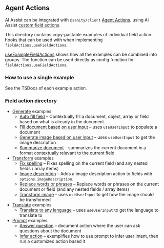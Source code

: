 ## Agent Actions

AI Assist can be integrated with `@sanity/client` [Agent Actions](https://www.sanity.io/docs/agent-actions?ref=agent-actions).
using AI Assist [custom field actions](../../../plugin/README.md#custom-field-actions).

This directory contains copy-pastable examples of individual field action hooks that can be used with
when implementing `fieldActions.useFieldActions`.

[useExampleFieldActions](useExampleFieldActions.ts) shows how all the examples can be combined into groups. The function can be used
directly as config function for `fieldActions.useFieldActions`.

### How to use a single example

See the TSDocs of each example action.

### Field action directory

- [Generate](https://github.com/sanity-io/client?tab=readme-ov-file#generating-content) examples
  - [Auto fill field](generate/autoFill.ts) – Contextually fill a document, object, array or field based on what is already in the document.
  - [Fill document based on user input](generate/fillDocumentFromInput.ts) – uses `useUserInput` to populate a document
  - [Generate image based on user input](generate/generateImageFromInput.ts) – uses `useUserInput` to get the image description
  - [Summarize document](generate/summarizeDocument.ts) – summarizes the current document in a format contextually relevant to the current field
- [Transform](https://github.com/sanity-io/client?tab=readme-ov-file#transforming-documents) examples
  - [Fix spelling](transform/fixSpelling.ts) – Fixes spelling on the current field (and any nested fields / array items)
  - [Image description](transform/imageDescription.ts) – Adds a image description action to fields with `options.imageDescription`.
  - [Replace words or phrases](transform/replacePhrase.ts) – Replace words or phrases on the current document or field (and any nested fields / array items)
  - [Transform image](transform/fixSpelling.ts) – uses `useUserInput` to get how the image should be transformed
- [Translate](https://github.com/sanity-io/client?tab=readme-ov-file#translating-documents) examples
  - [Translate to any language](translate/translateToAny.ts) – uses `useUserInput` to get the language to translate to
- [Prompt](https://github.com/sanity-io/client?tab=readme-ov-file#prompt-the-llm) examples
  - [Answer question](prompt/answerQuestion.tsx) – document action where the user can ask questions about the document
  - [Infer action](prompt/inferAction.ts) – exemplifies how to use prompt to infer user intent, then run a customized action based it

